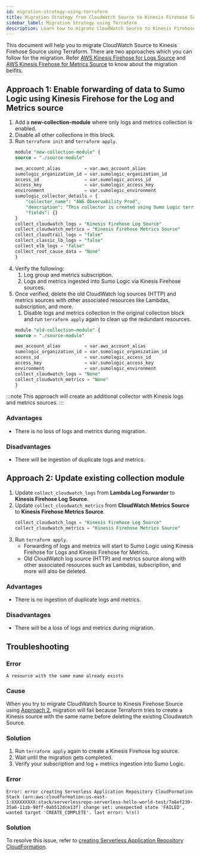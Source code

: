 ```yaml
---
id: migration-strategy-using-terraform
title: Migration Strategy from CloudWatch Source to Kinesis Firehose Source using Terraform
sidebar_label: Migration Strategy using Terraform
description: Learn how to migrate CloudWatch Source to Kinesis Firehose Source using Terraform.
---
```


This document will help you to migrate CloudWatch Source to Kinesis Firehose Source using Terraform. There are two approaches which you can follow for the migration. Refer [AWS Kinesis Firehose for Logs Source](/docs/send-data/hosted-collectors/amazon-aws/aws-kinesis-firehose-logs-source/) and [AWS Kinesis Firehose for Metrics Source](/docs/send-data/hosted-collectors/amazon-aws/aws-kinesis-firehose-metrics-source/#kinesis-firehose-source-or-cloudwatch-source) to know about the migration beifits.

## Approach 1: Enable forwarding of data to Sumo Logic using Kinesis Firehose for the Log and Metrics source

1. Add a **new-collection-module** where only logs and metrics collection is enabled. 
1. Disable all other collections in this block. 
1. Run `terraform init` and `terraform apply`.
    ```sql
    module "new-collection-module" {
    source = "./source-module"

    aws_account_alias         = var.aws_account_alias
    sumologic_organization_id = var.sumologic_organization_id
    access_id                 = var.sumologic_access_id
    access_key                = var.sumologic_access_key
    environment               = var.sumologic_environment  
    sumologic_collector_details = {
        "collector_name": "AWS Observability Prod",
        "description": "This collector is created using Sumo Logic terraform AWS Observability module.",
        "fields": {}
    }
    collect_cloudwatch_logs = "Kinesis Firehose Log Source"
    collect_cloudwatch_metrics = "Kinesis Firehose Metrics Source"
    collect_cloudtrail_logs = "false"
    collect_classic_lb_logs = "false"
    collect_elb_logs = "false"
    collect_root_cause_data = "None"
    }
    ```
1. Verify the following:
    1. Log group and metrics subscription. 
    1. Logs and metrics ingested into Sumo Logic via Kinesis Firehose sources.
1. Once verified, delete the old CloudWatch log sources (HTTP) and metrics sources with other associated resources like Lambdas, subscription, and more.
    1. Disable logs and metrics collection in the original collection block and run `terraform apply` again to clean up the redundant resources.
    ```sql
    module "old-collection-module" {
    source = "./source-module"

    aws_account_alias         = var.aws_account_alias
    sumologic_organization_id = var.sumologic_organization_id
    access_id                 = var.sumologic_access_id
    access_key                = var.sumologic_access_key
    environment               = var.sumologic_environment  
    collect_cloudwatch_logs = "None"
    collect_cloudwatch_metrics = "None"
    }
    ```

:::note
This approach will create an additional collector with Kinesis logs and metrics sources.
:::

### Advantages

- There is no loss of logs and metrics during migration.

### Disadvantages

- There will be ingestion of duplicate logs and metrics.

## Approach 2: Update existing collection module

1. Update `collect_cloudwatch_logs` from **Lambda Log Forwarder** to **Kinesis Firehose Log Source**.
1. Update `collect_cloudwatch_metrics` from **CloudWatch Metrics Source** to **Kinesis Firehose Metrics Source**.
    ```sql
    collect_cloudwatch_logs = "Kinesis Firehose Log Source"
    collect_cloudwatch_metrics = "Kinesis Firehose Metrics Source"
    ```
1. Run `terraform apply`.
    - Forwarding of logs and metrics will start to Sumo Logic using Kinesis Firehose for Logs and Kinesis Firehose for Metrics.
    - Old CloudWatch log source (HTTP) and metrics source along with other associated resources such as Lambdas, subscription, and more will also be deleted.

### Advantages

- There is no ingestion of duplicate logs and metrics.

### Disadvantages

- There will be a loss of logs and metrics during migration.

## Troubleshooting

### Error

`A resource with the same name already exists`

### Cause

When you try to migrate CloudWatch Source to Kinesis Firehose Source using [Approach 2](#approach-2-update-existing-collection-module), migration will fail because Terraform tries to create a Kinesis source with the same name before deleting the existing Cloudwatch Source. 

### Solution

1. Run `terraform apply` again to create a Kinesis Firehose log source. 
1. Wait until the migration gets completed.
1. Verify your subscription and log + metrics ingestion into Sumo Logic.

### Error

`Error: error creating Serverless Application Repository CloudFormation Stack (arn:aws:cloudformation:us-east-1:XXXXXXXXX:stack/serverlessrepo-serverless-hello-world-test/7a6ef230-35a6-11zb-98ff-0ab512dce13f) change set: unexpected state 'FAILED', wanted target 'CREATE_COMPLETE'. last error: %!s()`

### Solution

To resolve this issue, refer to [creating Serverless Application Repository CloudFormation](/docs/observability/aws/deploy-use-aws-observability/deploy-with-terraform/#troubleshooting).
